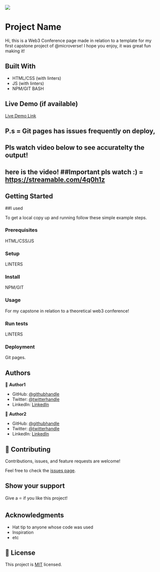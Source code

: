 ![](https://img.shields.io/badge/Microverse-blueviolet)

# Project Name

Hi, this is a Web3 Conference page made in relation to a template for my first capstone project of @microverse!
I hope you enjoy, it was great fun making it!


## Built With

- HTML/CSS (with linters)
- JS (with linters)
- NPM/GIT BASH

## Live Demo (if available)

[Live Demo Link](https://crystallinebutterfly.github.io/Capstone-project-1/) 
## P.s = Git pages has issues frequently on deploy, 
## Pls watch video below to see accuratelty the output!

## here is the video! ##Important pls watch :) = https://streamable.com/4q0h1z


## Getting Started

##I used


To get a local copy up and running follow these simple example steps.

### Prerequisites

HTML/CSS/JS

### Setup

LINTERS

### Install

NPM/GIT

### Usage

For my capstone in relation to a theoretical web3 conference!

### Run tests

LINTERS

### Deployment

Git pages.

## Authors

👤 **Author1**

- GitHub: [@githubhandle](https://github.com/githubhandle)
- Twitter: [@twitterhandle](https://twitter.com/twitterhandle)
- LinkedIn: [LinkedIn](https://linkedin.com/in/linkedinhandle)

👤 **Author2**

- GitHub: [@githubhandle](https://github.com/githubhandle)
- Twitter: [@twitterhandle](https://twitter.com/twitterhandle)
- LinkedIn: [LinkedIn](https://linkedin.com/in/linkedinhandle)

## 🤝 Contributing

Contributions, issues, and feature requests are welcome!

Feel free to check the [issues page](../../issues/).

## Show your support

Give a ⭐️ if you like this project!

## Acknowledgments

- Hat tip to anyone whose code was used
- Inspiration
- etc

## 📝 License

This project is [MIT](./MIT.md) licensed.
